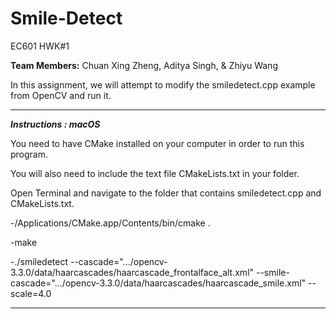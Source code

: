 # Smile-Detect
EC601 HWK#1

**Team Members:**
Chuan Xing Zheng, 
Aditya Singh, &
Zhiyu Wang

In this assignment, we will attempt to modify the smiledetect.cpp example from OpenCV and run it.


-------------------------------------------

***Instructions : macOS***

You need to have CMake installed on your computer in order to run this program.

You will also need to include the text file CMakeLists.txt in your folder.

Open Terminal and navigate to the folder that contains smiledetect.cpp and CMakeLists.txt.

-/Applications/CMake.app/Contents/bin/cmake .

-make

-./smiledetect --cascade=".../opencv-3.3.0/data/haarcascades/haarcascade_frontalface_alt.xml" --smile-cascade=".../opencv-3.3.0/data/haarcascades/haarcascade_smile.xml" --scale=4.0


-------------------------------------------
